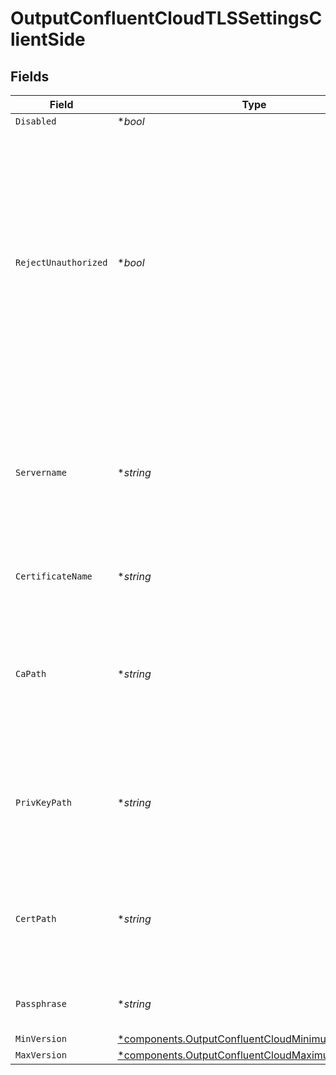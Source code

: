 # OutputConfluentCloudTLSSettingsClientSide


## Fields

| Field                                                                                                                                                                                                                                     | Type                                                                                                                                                                                                                                      | Required                                                                                                                                                                                                                                  | Description                                                                                                                                                                                                                               |
| ----------------------------------------------------------------------------------------------------------------------------------------------------------------------------------------------------------------------------------------- | ----------------------------------------------------------------------------------------------------------------------------------------------------------------------------------------------------------------------------------------- | ----------------------------------------------------------------------------------------------------------------------------------------------------------------------------------------------------------------------------------------- | ----------------------------------------------------------------------------------------------------------------------------------------------------------------------------------------------------------------------------------------- |
| `Disabled`                                                                                                                                                                                                                                | **bool*                                                                                                                                                                                                                                   | :heavy_minus_sign:                                                                                                                                                                                                                        | N/A                                                                                                                                                                                                                                       |
| `RejectUnauthorized`                                                                                                                                                                                                                      | **bool*                                                                                                                                                                                                                                   | :heavy_minus_sign:                                                                                                                                                                                                                        | Reject certificates that are not authorized by a CA in the CA certificate path, or by another<br/>                    trusted CA (such as the system's). Defaults to Enabled. Overrides the toggle from Advanced Settings, when also present. |
| `Servername`                                                                                                                                                                                                                              | **string*                                                                                                                                                                                                                                 | :heavy_minus_sign:                                                                                                                                                                                                                        | Server name for the SNI (Server Name Indication) TLS extension. It must be a host name, and not an IP address.                                                                                                                            |
| `CertificateName`                                                                                                                                                                                                                         | **string*                                                                                                                                                                                                                                 | :heavy_minus_sign:                                                                                                                                                                                                                        | The name of the predefined certificate                                                                                                                                                                                                    |
| `CaPath`                                                                                                                                                                                                                                  | **string*                                                                                                                                                                                                                                 | :heavy_minus_sign:                                                                                                                                                                                                                        | Path on client in which to find CA certificates to verify the server's cert. PEM format. Can reference $ENV_VARS.                                                                                                                         |
| `PrivKeyPath`                                                                                                                                                                                                                             | **string*                                                                                                                                                                                                                                 | :heavy_minus_sign:                                                                                                                                                                                                                        | Path on client in which to find the private key to use. PEM format. Can reference $ENV_VARS.                                                                                                                                              |
| `CertPath`                                                                                                                                                                                                                                | **string*                                                                                                                                                                                                                                 | :heavy_minus_sign:                                                                                                                                                                                                                        | Path on client in which to find certificates to use. PEM format. Can reference $ENV_VARS.                                                                                                                                                 |
| `Passphrase`                                                                                                                                                                                                                              | **string*                                                                                                                                                                                                                                 | :heavy_minus_sign:                                                                                                                                                                                                                        | Passphrase to use to decrypt private key                                                                                                                                                                                                  |
| `MinVersion`                                                                                                                                                                                                                              | [*components.OutputConfluentCloudMinimumTLSVersion](../../models/components/outputconfluentcloudminimumtlsversion.md)                                                                                                                     | :heavy_minus_sign:                                                                                                                                                                                                                        | N/A                                                                                                                                                                                                                                       |
| `MaxVersion`                                                                                                                                                                                                                              | [*components.OutputConfluentCloudMaximumTLSVersion](../../models/components/outputconfluentcloudmaximumtlsversion.md)                                                                                                                     | :heavy_minus_sign:                                                                                                                                                                                                                        | N/A                                                                                                                                                                                                                                       |
